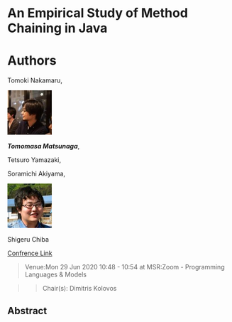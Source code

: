 # An Empirical Study of Method Chaining in Java


# Authors
Tomoki Nakamaru, 

![Image](./image1.jpg)

**_Tomomasa Matsunaga_**, 

Tetsuro Yamazaki, 

Soramichi Akiyama,

![Image](./image2.jpg)




Shigeru Chiba

[Confrence Link](https://2020.msrconf.org/track/msr-2020-papers)

>Venue:Mon 29 Jun 2020 10:48 - 10:54 at MSR:Zoom - Programming Languages & Models 

>>Chair(s): Dimitris Kolovos
## Abstract